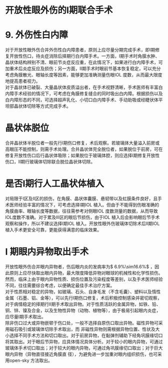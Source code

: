 # 开放性眼外伤的Ⅰ期联合手术  
# 9.  外伤性白内障  
对于开放性眼外伤合并外伤性白内障患者，原则上应尽量分期完成手术，即Ⅰ期修复开放性伤口，待炎症消除后择期行白内障手术。一方面，Ⅰ期手术时角膜水肿、晶状体结构辨别不清、眼前节炎症反应重，在此情况下，如果进行白内障手术，可加重术后炎症反应及损伤；另一方面，Ⅱ期手术时眼前节基本恢复稳定，可以充分考虑角膜散光、眼轴长度等因素，能够更加准确测量伤眼IOL 度数，从而最大限度地提高患者视力。  
对于晶状体已破裂、大量晶状体皮质溢出者，在手术视野清晰，手术医师有丰富白内障手术经验的情况下，可考虑在角膜修复缝合的同时吸出白内障。根据损伤以及白内障形态的不同，可选择超声乳化、小切口白内障手术、手动助吸或经睫状体平坦部晶状体切除等方式完成手术。  
#  晶状体脱位  
合并晶状体半脱位者一般先行Ⅰ期伤口修复，术后观察。若玻璃体大量溢入前房或高眼压不能控制，则需手术处理。合并晶状体完全脱位者，如果脱位于前房，可在修复开放性伤口后行晶状体吸除；如果脱位于玻璃体腔，则应选择Ⅰ期修复开放性伤口，Ⅱ期行玻璃体切除联合脱位晶状体切除。  
#  是否Ⅰ期行人工晶状体植入  
对局限于Ⅰ区及Ⅱ区的损伤，在角膜、晶状体囊膜、悬韧带以及虹膜条件良好，且手术医师经验丰富的情况下，可考虑选择Ⅰ期IOL 植入。但由于不能得到伤眼准确的角膜曲率、眼轴长度等数据，往往需参考对侧眼IOL 度数测量的数据，从而导致IOL度数不准确。对于累及Ⅲ区的眼后节损伤，由于IOL 植入后会影响眼后节手术观察和操作，所以不建议选择Ⅰ期IOL 植入。开放性眼外伤玻璃体切除术后Ⅱ期IOL 植入手术更安全可靠，更能获得满意的临床效果。  
#  Ⅰ 期眼内异物取出手术  
开放性眼外伤合并眼内异物者，伤后眼内炎的发病率为$ 6.9\%\sim16.6\%$ ，因此原则上应尽快取出眼内异物，最大限度降低异物对眼球的机械性和化学性损伤。然而，临床上由于眼内异物性质、损伤位置及污染程度等差别，以及手术医师经验不同，往往需要综合考虑，以便确定最佳手术治疗方案。  
对于性质相对稳定的异物，如玻璃、石头、自身毛发（不含毛囊）、塑料以及惰性金属（石墨、铝、金等），可以先行Ⅰ期伤口修复，术后积极控制感染并密切观察，对于病情稳定的择期行Ⅱ期手术取出异物。对于性质活跃的金属异物，如铁、铅、铜、锌、镍及合金，以及生物性异物（动物、植物等），由于极易引起眼内炎症，应尽量Ⅰ期手术取出。  
除非伤口过大或异物嵌顿于伤口处，一般不选择自原伤口取出异物。磁性异物可采用磁石吸引或玻璃体切除手术取出，而 非磁性异物则需根据异物位置、性状及大小选择不同手术方法和切口取出。对于前房异物，在黏弹剂辅助下经角巩膜缘切口将其取出。对于眼后节异物，应具体情况具体分析。对于较小的眼内异物，可通过玻璃体手术切口取出；对于较大的眼内异物，可通过角巩膜缘切口取出；对于巨大眼内异物（异物直径接近角膜直 径），为避免进一步加重对眼内组织损伤，也可采用open-sky 方法取出。  
